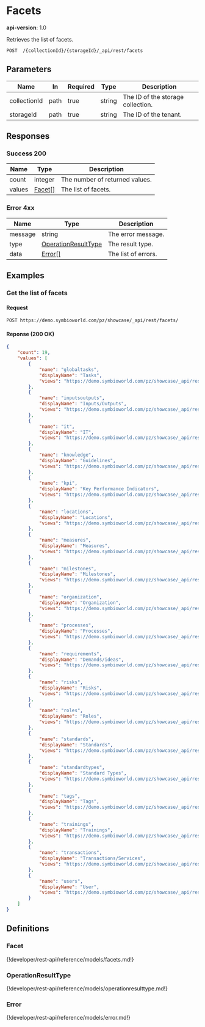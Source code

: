 # Facets

**api-version**: 1.0

Retrieves the list of facets.

```
POST  /{collectionId}/{storageId}/_api/rest/facets
```

## Parameters

| Name | In | Required | Type | Description |
|---|---|---|---|---|
| collectionId | path | true | string | The ID of the storage collection. |
| storageId | path | true | string | The ID of the tenant. |

## Responses

### Success 200

| Name | Type | Description |
|---|---|---|
| count | integer | The number of returned values. |
| values | [Facet[]](#facet) | The list of facets. |

### Error 4xx

| Name | Type | Description |
|---|---|---|
| message | string | The error message. |
| type | [OperationResultType](#operationresulttype) | The result type. |
| data | [Error[]](#error) | The list of errors. |

## Examples

### Get the list of facets

#### Request
```
POST https://demo.symbioworld.com/pz/showcase/_api/rest/facets/
```

#### Reponse (200 OK)
```json
{
    "count": 19,
    "values": [
        {
            "name": "globaltasks",
            "displayName": "Tasks",
            "views": "https://demo.symbioworld.com/pz/showcase/_api/rest/facets/globaltasks/views"
        },
        {
            "name": "inputsoutputs",
            "displayName": "Inputs/Outputs",
            "views": "https://demo.symbioworld.com/pz/showcase/_api/rest/facets/inputsoutputs/views"
        },
        {
            "name": "it",
            "displayName": "IT",
            "views": "https://demo.symbioworld.com/pz/showcase/_api/rest/facets/it/views"
        },
        {
            "name": "knowledge",
            "displayName": "Guidelines",
            "views": "https://demo.symbioworld.com/pz/showcase/_api/rest/facets/knowledge/views"
        },
        {
            "name": "kpi",
            "displayName": "Key Performance Indicators",
            "views": "https://demo.symbioworld.com/pz/showcase/_api/rest/facets/kpi/views"
        },
        {
            "name": "locations",
            "displayName": "Locations",
            "views": "https://demo.symbioworld.com/pz/showcase/_api/rest/facets/locations/views"
        },
        {
            "name": "measures",
            "displayName": "Measures",
            "views": "https://demo.symbioworld.com/pz/showcase/_api/rest/facets/measures/views"
        },
        {
            "name": "milestones",
            "displayName": "Milestones",
            "views": "https://demo.symbioworld.com/pz/showcase/_api/rest/facets/milestones/views"
        },
        {
            "name": "organization",
            "displayName": "Organization",
            "views": "https://demo.symbioworld.com/pz/showcase/_api/rest/facets/organization/views"
        },
        {
            "name": "processes",
            "displayName": "Processes",
            "views": "https://demo.symbioworld.com/pz/showcase/_api/rest/facets/processes/views"
        },
        {
            "name": "requirements",
            "displayName": "Demands/ideas",
            "views": "https://demo.symbioworld.com/pz/showcase/_api/rest/facets/requirements/views"
        },
        {
            "name": "risks",
            "displayName": "Risks",
            "views": "https://demo.symbioworld.com/pz/showcase/_api/rest/facets/risks/views"
        },
        {
            "name": "roles",
            "displayName": "Roles",
            "views": "https://demo.symbioworld.com/pz/showcase/_api/rest/facets/roles/views"
        },
        {
            "name": "standards",
            "displayName": "Standards",
            "views": "https://demo.symbioworld.com/pz/showcase/_api/rest/facets/standards/views"
        },
        {
            "name": "standardtypes",
            "displayName": "Standard Types",
            "views": "https://demo.symbioworld.com/pz/showcase/_api/rest/facets/standardtypes/views"
        },
        {
            "name": "tags",
            "displayName": "Tags",
            "views": "https://demo.symbioworld.com/pz/showcase/_api/rest/facets/tags/views"
        },
        {
            "name": "trainings",
            "displayName": "Trainings",
            "views": "https://demo.symbioworld.com/pz/showcase/_api/rest/facets/trainings/views"
        },
        {
            "name": "transactions",
            "displayName": "Transactions/Services",
            "views": "https://demo.symbioworld.com/pz/showcase/_api/rest/facets/transactions/views"
        },
        {
            "name": "users",
            "displayName": "User",
            "views": "https://demo.symbioworld.com/pz/showcase/_api/rest/facets/users/views"
        }
    ]
}
```

## Definitions

### Facet
{!developer/rest-api/reference/models/facets.md!}

### OperationResultType
{!developer/rest-api/reference/models/operationresulttype.md!}

### Error
{!developer/rest-api/reference/models/error.md!}

